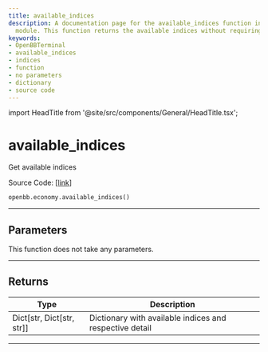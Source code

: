 ```yaml
---
title: available_indices
description: A documentation page for the available_indices function in the OpenBBTerminal
  module. This function returns the available indices without requiring parameters.
keywords:
- OpenBBTerminal
- available_indices
- indices
- function
- no parameters
- dictionary
- source code
---
```


import HeadTitle from '@site/src/components/General/HeadTitle.tsx';

<HeadTitle title="available_indices - Economy - Reference | OpenBB SDK Docs" />

# available_indices

Get available indices

Source Code: [[link](https://github.com/OpenBB-finance/OpenBBTerminal/tree/main/openbb_terminal/economy/yfinance_model.py#L660)]

```python
openbb.economy.available_indices()
```

---

## Parameters

This function does not take any parameters.

---

## Returns

| Type | Description |
| ---- | ----------- |
| Dict[str, Dict[str, str]] | Dictionary with available indices and respective detail |
---
